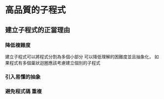 # 高品質的子程式
##  建立子程式的正當理由
### 降低複雜度
建立子程式可以將程式分割為多個小部分 可以降低理解的困難度並且抽象化， 如果程式有多個巢狀迴圈應該考慮建立個別的子程式
### 引入易懂的抽象
###  避免程式碼 重複

<!--stackedit_data:
eyJoaXN0b3J5IjpbMTYyOTk3Njk4MSwtMTkxMDE3MTc0MiwtMj
A4ODc0NjYxMl19
-->